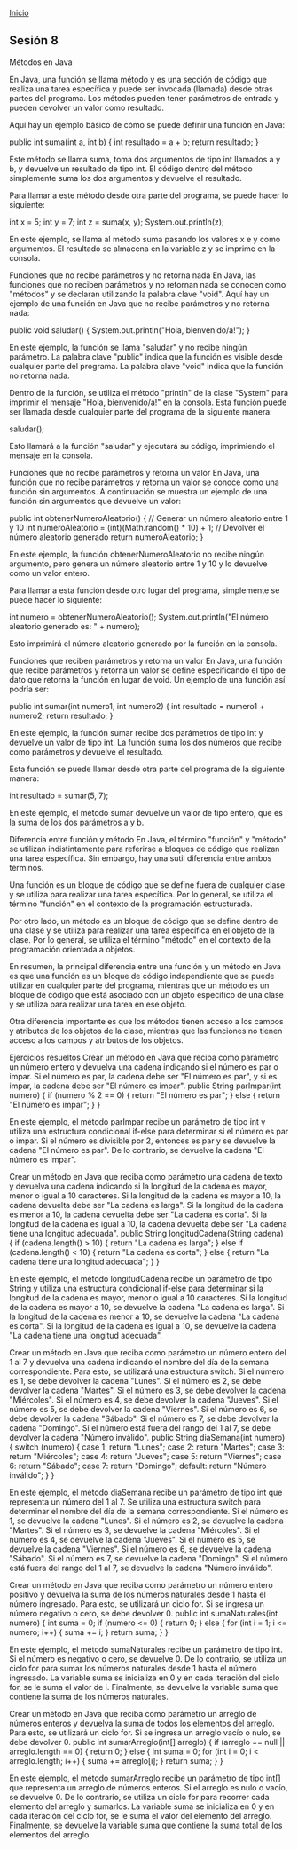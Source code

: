 <!-- No borrar o modificar -->
[Inicio](./index.md)

## Sesión 8 


<!-- Su documentación aquí -->

Métodos en Java

En Java, una función se llama método y es una sección de código que realiza una tarea específica y puede ser invocada (llamada) desde otras partes del programa. Los métodos pueden tener parámetros de entrada y pueden devolver un valor como resultado.

Aquí hay un ejemplo básico de cómo se puede definir una función en Java:

public int suma(int a, int b) {
    int resultado = a + b;
    return resultado;
}

Este método se llama suma, toma dos argumentos de tipo int llamados a y b, y devuelve un resultado de tipo int. El código dentro del método simplemente suma los dos argumentos y devuelve el resultado.

Para llamar a este método desde otra parte del programa, se puede hacer lo siguiente:

int x = 5;
int y = 7;
int z = suma(x, y);
System.out.println(z);

En este ejemplo, se llama al método suma pasando los valores x e y como argumentos. El resultado se almacena en la variable z y se imprime en la consola.

Funciones que no recibe parámetros y no retorna nada
En Java, las funciones que no reciben parámetros y no retornan nada se conocen como "métodos" y se declaran utilizando la palabra clave "void". Aquí hay un ejemplo de una función en Java que no recibe parámetros y no retorna nada:

public void saludar() {
    System.out.println("Hola, bienvenido/a!");
}

En este ejemplo, la función se llama "saludar" y no recibe ningún parámetro. La palabra clave "public" indica que la función es visible desde cualquier parte del programa. La palabra clave "void" indica que la función no retorna nada.

Dentro de la función, se utiliza el método "println" de la clase "System" para imprimir el mensaje "Hola, bienvenido/a!" en la consola. Esta función puede ser llamada desde cualquier parte del programa de la siguiente manera:

saludar();

Esto llamará a la función "saludar" y ejecutará su código, imprimiendo el mensaje en la consola.

Funciones que no recibe parámetros y retorna un valor
En Java, una función que no recibe parámetros y retorna un valor se conoce como una función sin argumentos. A continuación se muestra un ejemplo de una función sin argumentos que devuelve un valor:

public int obtenerNumeroAleatorio() {
   // Generar un número aleatorio entre 1 y 10
   int numeroAleatorio = (int)(Math.random() * 10) + 1;
   // Devolver el número aleatorio generado
   return numeroAleatorio;
}

En este ejemplo, la función obtenerNumeroAleatorio no recibe ningún argumento, pero genera un número aleatorio entre 1 y 10 y lo devuelve como un valor entero.

Para llamar a esta función desde otro lugar del programa, simplemente se puede hacer lo siguiente:

int numero = obtenerNumeroAleatorio();
System.out.println("El número aleatorio generado es: " + numero);

Esto imprimirá el número aleatorio generado por la función en la consola.

Funciones que reciben parámetros y retorna un valor
En Java, una función que recibe parámetros y retorna un valor se define especificando el tipo de dato que retorna la función en lugar de void. Un ejemplo de una función así podría ser:

public int sumar(int numero1, int numero2) {
    int resultado = numero1 + numero2;
    return resultado;
}

En este ejemplo, la función sumar recibe dos parámetros de tipo int y devuelve un valor de tipo int. La función suma los dos números que recibe como parámetros y devuelve el resultado.

Esta función se puede llamar desde otra parte del programa de la siguiente manera:

int resultado = sumar(5, 7);

En este ejemplo, el método sumar devuelve un valor de tipo entero, que es la suma de los dos parámetros a y b.

Diferencia entre función y método
En Java, el término "función" y "método" se utilizan indistintamente para referirse a bloques de código que realizan una tarea específica. Sin embargo, hay una sutil diferencia entre ambos términos.

Una función es un bloque de código que se define fuera de cualquier clase y se utiliza para realizar una tarea específica. Por lo general, se utiliza el término "función" en el contexto de la programación estructurada.

Por otro lado, un método es un bloque de código que se define dentro de una clase y se utiliza para realizar una tarea específica en el objeto de la clase. Por lo general, se utiliza el término "método" en el contexto de la programación orientada a objetos.

En resumen, la principal diferencia entre una función y un método en Java es que una función es un bloque de código independiente que se puede utilizar en cualquier parte del programa, mientras que un método es un bloque de código que está asociado con un objeto específico de una clase y se utiliza para realizar una tarea en ese objeto.

Otra diferencia importante es que los métodos tienen acceso a los campos y atributos de los objetos de la clase, mientras que las funciones no tienen acceso a los campos y atributos de los objetos.

Ejercicios resueltos
Crear un método en Java que reciba como parámetro un número entero y devuelva una cadena indicando si el número es par o impar. Si el número es par, la cadena debe ser "El número es par", y si es impar, la cadena debe ser "El número es impar".
public String parImpar(int numero) {
    if (numero % 2 == 0) {
        return "El número es par";
    } else {
        return "El número es impar";
    }
}

En este ejemplo, el método parImpar recibe un parámetro de tipo int y utiliza una estructura condicional if-else para determinar si el número es par o impar. Si el número es divisible por 2, entonces es par y se devuelve la cadena "El número es par". De lo contrario, se devuelve la cadena "El número es impar".

Crear un método en Java que reciba como parámetro una cadena de texto y devuelva una cadena indicando si la longitud de la cadena es mayor, menor o igual a 10 caracteres. Si la longitud de la cadena es mayor a 10, la cadena devuelta debe ser "La cadena es larga". Si la longitud de la cadena es menor a 10, la cadena devuelta debe ser "La cadena es corta". Si la longitud de la cadena es igual a 10, la cadena devuelta debe ser "La cadena tiene una longitud adecuada".
public String longitudCadena(String cadena) {
    if (cadena.length() > 10) {
        return "La cadena es larga";
    } else if (cadena.length() < 10) {
        return "La cadena es corta";
    } else {
        return "La cadena tiene una longitud adecuada";
    }
}

En este ejemplo, el método longitudCadena recibe un parámetro de tipo String y utiliza una estructura condicional if-else para determinar si la longitud de la cadena es mayor, menor o igual a 10 caracteres. Si la longitud de la cadena es mayor a 10, se devuelve la cadena "La cadena es larga". Si la longitud de la cadena es menor a 10, se devuelve la cadena "La cadena es corta". Si la longitud de la cadena es igual a 10, se devuelve la cadena "La cadena tiene una longitud adecuada".

Crear un método en Java que reciba como parámetro un número entero del 1 al 7 y devuelva una cadena indicando el nombre del día de la semana correspondiente. Para esto, se utilizará una estructura switch. Si el número es 1, se debe devolver la cadena "Lunes". Si el número es 2, se debe devolver la cadena "Martes". Si el número es 3, se debe devolver la cadena "Miércoles". Si el número es 4, se debe devolver la cadena "Jueves". Si el número es 5, se debe devolver la cadena "Viernes". Si el número es 6, se debe devolver la cadena "Sábado". Si el número es 7, se debe devolver la cadena "Domingo". Si el número está fuera del rango del 1 al 7, se debe devolver la cadena "Número inválido".
public String diaSemana(int numero) {
    switch (numero) {
        case 1:
            return "Lunes";
        case 2:
            return "Martes";
        case 3:
            return "Miércoles";
        case 4:
            return "Jueves";
        case 5:
            return "Viernes";
        case 6:
            return "Sábado";
        case 7:
            return "Domingo";
        default:
            return "Número inválido";
    }
}

En este ejemplo, el método diaSemana recibe un parámetro de tipo int que representa un número del 1 al 7. Se utiliza una estructura switch para determinar el nombre del día de la semana correspondiente. Si el número es 1, se devuelve la cadena "Lunes". Si el número es 2, se devuelve la cadena "Martes". Si el número es 3, se devuelve la cadena "Miércoles". Si el número es 4, se devuelve la cadena "Jueves". Si el número es 5, se devuelve la cadena "Viernes". Si el número es 6, se devuelve la cadena "Sábado". Si el número es 7, se devuelve la cadena "Domingo". Si el número está fuera del rango del 1 al 7, se devuelve la cadena "Número inválido".

Crear un método en Java que reciba como parámetro un número entero positivo y devuelva la suma de los números naturales desde 1 hasta el número ingresado. Para esto, se utilizará un ciclo for. Si se ingresa un número negativo o cero, se debe devolver 0.
public int sumaNaturales(int numero) {
    int suma = 0;
    if (numero <= 0) {
        return 0;
    } else {
        for (int i = 1; i <= numero; i++) {
            suma += i;
        }
        return suma;
    }
}

En este ejemplo, el método sumaNaturales recibe un parámetro de tipo int. Si el número es negativo o cero, se devuelve 0. De lo contrario, se utiliza un ciclo for para sumar los números naturales desde 1 hasta el número ingresado. La variable suma se inicializa en 0 y en cada iteración del ciclo for, se le suma el valor de i. Finalmente, se devuelve la variable suma que contiene la suma de los números naturales.

Crear un método en Java que reciba como parámetro un arreglo de números enteros y devuelva la suma de todos los elementos del arreglo. Para esto, se utilizará un ciclo for. Si se ingresa un arreglo vacío o nulo, se debe devolver 0.
public int sumarArreglo(int[] arreglo) {
    if (arreglo == null || arreglo.length == 0) {
        return 0;
    } else {
        int suma = 0;
        for (int i = 0; i < arreglo.length; i++) {
            suma += arreglo[i];
        }
        return suma;
    }
}

En este ejemplo, el método sumarArreglo recibe un parámetro de tipo int[] que representa un arreglo de números enteros. Si el arreglo es nulo o vacío, se devuelve 0. De lo contrario, se utiliza un ciclo for para recorrer cada elemento del arreglo y sumarlos. La variable suma se inicializa en 0 y en cada iteración del ciclo for, se le suma el valor del elemento del arreglo. Finalmente, se devuelve la variable suma que contiene la suma total de los elementos del arreglo.





